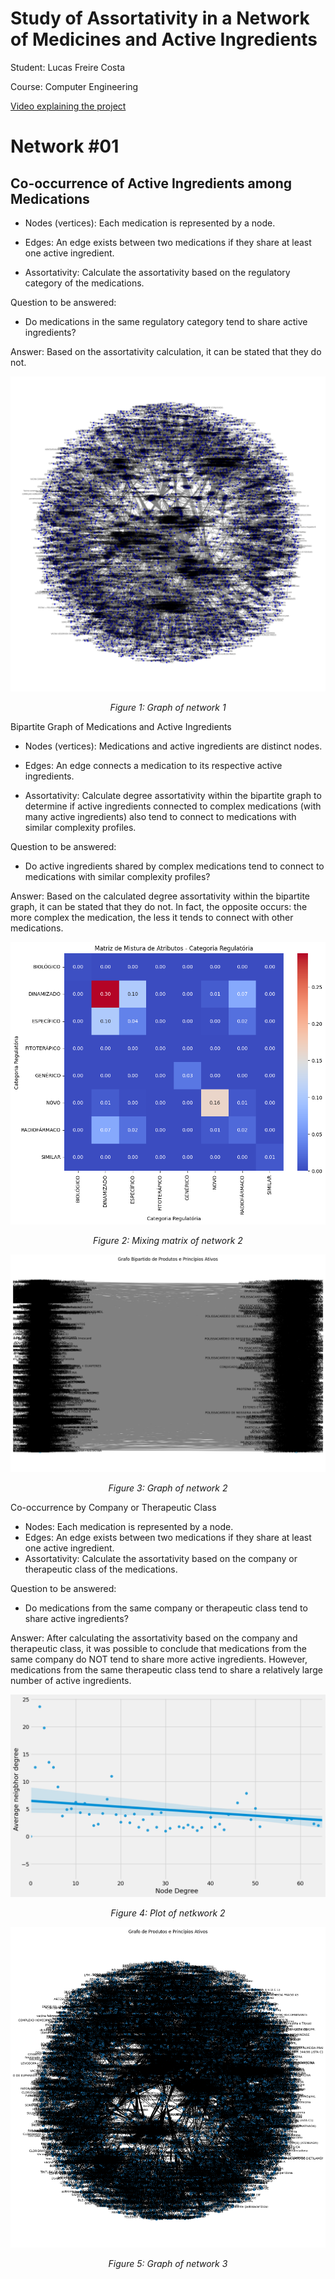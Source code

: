 # Study of Assortativity in a Network of Medicines and Active Ingredients

Student: Lucas Freire Costa

Course: Computer Engineering

[Video explaining the project](https://youtu.be/yVpEWbIPVyQ)

# Network #01

## Co-occurrence of Active Ingredients among Medications

- Nodes (vertices): Each medication is represented by a node.

- Edges: An edge exists between two medications if they share at least one active ingredient.

- Assortativity: Calculate the assortativity based on the regulatory category of the medications.

Question to be answered:

- Do medications in the same regulatory category tend to share active ingredients?

Answer: Based on the assortativity calculation, it can be stated that they do not.


<div style="text-align: center;">
  <img src="./imgs/graph_n1.png" alt="Filter Image" />
  <p><em>Figure 1: Graph of network 1</em></p>
</div>

Bipartite Graph of Medications and Active Ingredients

- Nodes (vertices): Medications and active ingredients are distinct nodes.

- Edges: An edge connects a medication to its respective active ingredients.

- Assortativity: Calculate degree assortativity within the bipartite graph to determine if active ingredients connected to complex medications (with many active ingredients) also tend to connect to medications with similar complexity profiles.

Question to be answered:

- Do active ingredients shared by complex medications tend to connect to medications with similar complexity profiles?

Answer: Based on the calculated degree assortativity within the bipartite graph, it can be stated that they do not. In fact, the opposite occurs: the more complex the medication, the less it tends to connect with other medications.

<div style="text-align: center;">
  <img src="./imgs/matrix_n1.png" alt="Filter Image" />
  <p><em>Figure 2: Mixing matrix of network 2</em></p>
</div>

<div style="text-align: center;">
  <img src="./imgs/graph_n2.png" alt="Filter Image" />
  <p><em>Figure 3: Graph of network 2</em></p>
</div>

Co-occurrence by Company or Therapeutic Class

- Nodes: Each medication is represented by a node.
- Edges: An edge exists between two medications if they share at least one active ingredient.
- Assortativity: Calculate the assortativity based on the company or therapeutic class of the medications.

Question to be answered:

- Do medications from the same company or therapeutic class tend to share active ingredients?

Answer: After calculating the assortativity based on the company and therapeutic class, it was possible to conclude that medications from the same company do NOT tend to share more active ingredients. However, medications from the same therapeutic class tend to share a relatively large number of active ingredients.

<div style="text-align: center;">
  <img src="./imgs/plotn2.png" alt="Filter Image" />
  <p><em>Figure 4: Plot of netkwork 2</em></p>
</div>

<div style="text-align: center;">
  <img src="./imgs/graph_n3.png" alt="Filter Image" />
  <p><em>Figure 5: Graph of network 3</em></p>
</div>
